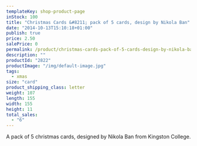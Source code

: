 ```yaml
---
templateKey: shop-product-page
inStock: 100
title: "Christmas Cards &#8211; pack of 5 cards, design by Nikola Ban"
date: "2014-10-13T15:10:18+01:00"
publish: true
price: 2.50
salePrice: 0
permalink: /product/christmas-cards-pack-of-5-cards-design-by-nikola-ban
description: ""
productId: "2822"
productImage: "/img/default-image.jpg"
tags:
  - xmas
size: "card"
product_shipping_class: letter
weight: 107
length: 155
width: 155
height: 11
total_sales:
  - "6"
---
```


A pack of 5 christmas cards, designed by Nikola Ban from Kingston College.
